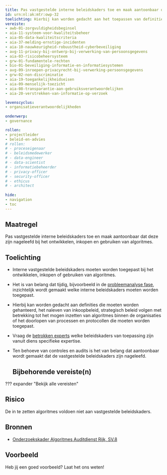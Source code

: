 ```yaml
---
title: Pas vastgestelde interne beleidskaders toe en maak aantoonbaar dat deze zijn nageleefd bij het ontwikkelen, inkopen en gebruiken van algoritmes. 
id: urn:nl:ak:mtr:owp-32
toelichting: Hierbij kan worden gedacht aan het toepassen van definities, procedures, protocollen die van toepassing zijn binnen de organisatie. 
vereiste:
- awb-01-zorgvuldigheidsbeginsel
- aia-11-systeem-voor-kwaliteitsbeheer
- aia-05-data-kwaliteitscriteria
- aia-37-melding-ernstige-incidenten
- aia-10-nauwkeurigheid-robuustheid-cyberbeveiliging
- avg-11-privacy-bij-ontwerp-bij-verwerking-van-persoonsgegevens
- aia-03-risicobeheersysteem
- grw-01-fundamentele-rechten
- bio-01-beveiliging-informatie-en-informatiesystemen
- avg-09-inroepen-privacyrecht-bij-verwerking-persoonsgegevens
- grw-02-non-discriminatie
- aia-19-toegankelijkheidseisen
- aia-09-menselijk-toezicht
- aia-08-transparantie-aan-gebruiksverantwoordelijken
- aia-20-verstrekken-van-informatie-op-verzoek

levenscyclus:
- organisatieverantwoordelijkheden
  
onderwerp:
- governance

rollen:
- projectleider
- beleid-en-advies
# rollen:
# - proceseigenaar
# - beleidsmedewerker
# - data-engineer
# - data-scientist
# - informatiebeheerder
# - privacy-officer
# - security-officer
# - ethicus
# - architect
  
hide:
- navigation
- toc
---
```


<!-- tags -->

## Maatregel

 Pas vastgestelde interne beleidskaders toe en maak aantoonbaar dat deze zijn nageleefd bij het ontwikkelen, inkopen en gebruiken van algoritmes.

## Toelichting
- Interne vastgestelde beleidskaders moeten worden toegepast bij het ontwikkelen, inkopen of gebruiken van algoritmes.
- Het is van belang dat tijdig, bijvoorbeeld in de [probleemanalyse fase](../../levenscyclus/probleemanalyse.md), inzichtelijk wordt gemaakt welke interne beleidskaders moeten worden toegepast.
- Hierbij kan worden gedacht aan definities die moeten worden gehanteerd, het naleven van inkoopbeleid, strategisch beleid volgen met betrekking tot het mogen inzetten van algoritmes binnen de organisaties of het doorlopen van processen en protocollen die moeten worden toegepast.
- Vraag de [betrokken experts](1-pba-04-betrek-belanghebbenden.md) welke beleidskaders van toepassing zijn vanuit diens specifieke expertise. 
- Ten behoeve van controles en audits is het van belang dat aantoonbaar wordt gemaakt dat de vastgestelde beleidskaders zijn nageleefd. 
  
  ## Bijbehorende vereiste(n)
??? expander "Bekijk alle vereisten"
    <!-- list_vereisten_on_maatregelen_page -->

## Risico
De in te zetten algoritmes voldoen niet aan vastgestelde beleidskaders. 

## Bronnen

- [Onderzoekskader Algoritmes Auditdienst Rijk, SV.8](https://www.rijksoverheid.nl/documenten/rapporten/2023/07/11/onderzoekskader-algoritmes-adr-2023)

## Voorbeeld

Heb jij een goed voorbeeld? Laat het ons weten!

